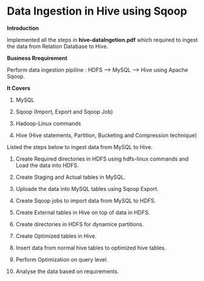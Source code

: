 # Data Ingestion in Hive using Sqoop

**Introduction**

Implemented all the steps in **hive-dataIngetion.pdf** which required to ingest the data from Relation Database to Hive.

**Business Rrequirement**

Perform data ingestion pipiline : HDFS --> MySQL --> Hive using Apache Sqoop.

**It Covers**


1. MySQL

2. Sqoop (Import, Export and Sqoop Job)

3. Hadoop-Linux commands

4. Hive (Hive statements, Partition, Bucketing and Compression technique)




Listed the steps below to ingest data from MySQL to Hive.



1. Create Required directories in HDFS using hdfs-linux commands and Load the data into HDFS.

2. Create Staging and Actual tables in MySQL.

3. Uploade the data into MySQL tables using Sqoop Export.

4. Create Sqoop jobs to import data from MySQL to HDFS.

5. Create External tables in Hive on top of data in HDFS.

6. Create directories in HDFS for dynamice partitions.

7. Create Optimized tables in Hive.

8. Insert data from normal hive tables to optimized hive tables.

9. Perform Optimization on query level.

10. Analyse the data based on requirements.

